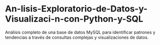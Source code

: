 # An-lisis-Exploratorio-de-Datos-y-Visualizaci-n-con-Python-y-SQL
Análisis completo de una base de datos MySQL para identificar patrones y tendencias a través de consultas complejas y visualizaciones de datos.
